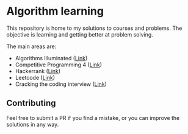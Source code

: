 # Algorithm learning

This repository is home to my solutions to courses and problems. The objective is learning and getting better at problem solving.

The main areas are:
- Algorithms Illuminated ([Link](https://www.algorithmsilluminated.org/))
- Competitive Programming 4 ([Link](https://cpbook.net/))
- Hackerrank ([Link](https://www.hackerrank.com/))
- Leetcode ([Link](https://leetcode.com/))
- Cracking the coding interview ([Link](https://www.crackingthecodinginterview.com/))

## Contributing
Feel free to submit a PR if you find a mistake, or you can improve the solutions in any way.